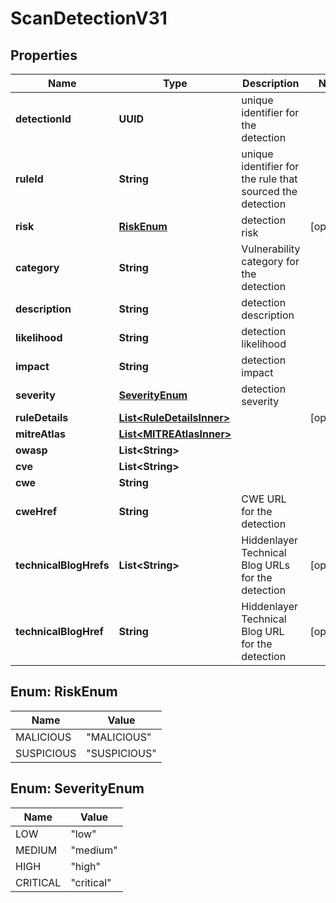 

# ScanDetectionV31


## Properties

| Name | Type | Description | Notes |
|------------ | ------------- | ------------- | -------------|
|**detectionId** | **UUID** | unique identifier for the detection |  |
|**ruleId** | **String** | unique identifier for the rule that sourced the detection |  |
|**risk** | [**RiskEnum**](#RiskEnum) | detection risk |  [optional] |
|**category** | **String** | Vulnerability category for the detection |  |
|**description** | **String** | detection description |  |
|**likelihood** | **String** | detection likelihood |  |
|**impact** | **String** | detection impact |  |
|**severity** | [**SeverityEnum**](#SeverityEnum) | detection severity |  |
|**ruleDetails** | [**List&lt;RuleDetailsInner&gt;**](RuleDetailsInner.md) |  |  [optional] |
|**mitreAtlas** | [**List&lt;MITREAtlasInner&gt;**](MITREAtlasInner.md) |  |  |
|**owasp** | **List&lt;String&gt;** |  |  |
|**cve** | **List&lt;String&gt;** |  |  |
|**cwe** | **String** |  |  |
|**cweHref** | **String** | CWE URL for the detection |  |
|**technicalBlogHrefs** | **List&lt;String&gt;** | Hiddenlayer Technical Blog URLs for the detection |  [optional] |
|**technicalBlogHref** | **String** | Hiddenlayer Technical Blog URL for the detection |  [optional] |



## Enum: RiskEnum

| Name | Value |
|---- | -----|
| MALICIOUS | &quot;MALICIOUS&quot; |
| SUSPICIOUS | &quot;SUSPICIOUS&quot; |



## Enum: SeverityEnum

| Name | Value |
|---- | -----|
| LOW | &quot;low&quot; |
| MEDIUM | &quot;medium&quot; |
| HIGH | &quot;high&quot; |
| CRITICAL | &quot;critical&quot; |



